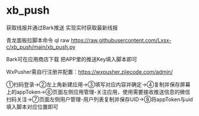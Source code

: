 # xb_push
获取线报并通过Bark推送 
实现实时获取最新线报

青龙面板拉脚本命令 
ql raw https://raw.githubusercontent.com/Lxsx-c/xb_push/main/xb_push.py

Bark可在应用商店下载
把APP里的推送Key填入脚本即可

WxPusher需自行注册并配置：https://wxpusher.zjiecode.com/admin/

①扫码登录→②左上角新建应用→③填写对应内容并确定→④复制并保存屏幕上的appToken→⑥页面左侧应用管理-关注应用，使用需要接收推送信息的微信扫码关注→⑦页面左侧用户管理-用户列表复制并保存UID→⑧将appToken与uid填入脚本对应位置即可
